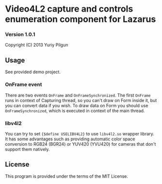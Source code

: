# Video4L2 capture and controls enumeration component for Lazarus

### Version 1.0.1

Copyright (C) 2013 Yuriy Pilgun

## Usage

See provided demo project.

### OnFrame event

There are two events `OnFrame` and `OnFrameSynchronized`. The first `OnFrame` runs in context of Capturing thread, so you can't draw on Form inside it, but you can convert data if you wish. To draw data on Form you should use `OnFrameSynchronized`, which is executed in context of the main thread.

### libv4l2

You can try to set `{$define USELIBV4L2}` to use `libv4l2.so` wrapper library. It has some advantages such as providing automatic color space conversion to RGB24 (BGR24) or YUV420 (YVU420) for cameras that don't support them natively.

## License

This program is provided under the terms of the MIT License.
